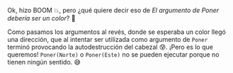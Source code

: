 Ok, hizo BOOM :boom:, pero ¿qué quiere decir eso de _El argumento de Poner debería ser un color_? :thought_balloon:

Como pasamos los argumentos al revés, donde se esperaba un color llegó una dirección, que al intentar ser utilizada como argumento de `Poner` terminó provocando la autodestrucción del cabezal :cold_sweat:. ¡Pero es lo que queremos! `Poner(Norte)` o `Poner(Este)` no se pueden ejecutar porque no tienen ningún sentido. :sweat_smile: